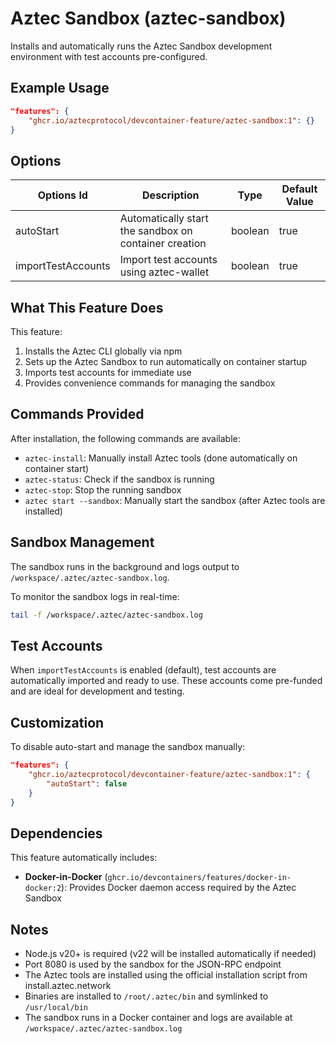 # Aztec Sandbox (aztec-sandbox)

Installs and automatically runs the Aztec Sandbox development environment with test accounts pre-configured.

## Example Usage

```json
"features": {
    "ghcr.io/aztecprotocol/devcontainer-feature/aztec-sandbox:1": {}
}
```

## Options

| Options Id | Description | Type | Default Value |
|-----|-----|-----|-----|
| autoStart | Automatically start the sandbox on container creation | boolean | true |
| importTestAccounts | Import test accounts using aztec-wallet | boolean | true |

## What This Feature Does

This feature:
1. Installs the Aztec CLI globally via npm
2. Sets up the Aztec Sandbox to run automatically on container startup
3. Imports test accounts for immediate use
4. Provides convenience commands for managing the sandbox

## Commands Provided

After installation, the following commands are available:

- `aztec-install`: Manually install Aztec tools (done automatically on container start)
- `aztec-status`: Check if the sandbox is running
- `aztec-stop`: Stop the running sandbox
- `aztec start --sandbox`: Manually start the sandbox (after Aztec tools are installed)

## Sandbox Management

The sandbox runs in the background and logs output to `/workspace/.aztec/aztec-sandbox.log`.

To monitor the sandbox logs in real-time:
```bash
tail -f /workspace/.aztec/aztec-sandbox.log
```

## Test Accounts

When `importTestAccounts` is enabled (default), test accounts are automatically imported and ready to use. These accounts come pre-funded and are ideal for development and testing.

## Customization

To disable auto-start and manage the sandbox manually:
```json
"features": {
    "ghcr.io/aztecprotocol/devcontainer-feature/aztec-sandbox:1": {
        "autoStart": false
    }
}
```

## Dependencies

This feature automatically includes:
- **Docker-in-Docker** (`ghcr.io/devcontainers/features/docker-in-docker:2`): Provides Docker daemon access required by the Aztec Sandbox

## Notes

- Node.js v20+ is required (v22 will be installed automatically if needed)
- Port 8080 is used by the sandbox for the JSON-RPC endpoint
- The Aztec tools are installed using the official installation script from install.aztec.network
- Binaries are installed to `/root/.aztec/bin` and symlinked to `/usr/local/bin`
- The sandbox runs in a Docker container and logs are available at `/workspace/.aztec/aztec-sandbox.log`
